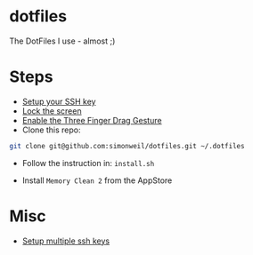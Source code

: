 dotfiles
========

The DotFiles I use - almost ;)

Steps
=====

- [Setup your SSH key](https://help.github.com/articles/generating-ssh-keys/)
- [Lock the screen](http://www.tekrevue.com/tip/the-fastest-way-to-lock-or-sleep-your-screen-in-mac-os-x/)
- [Enable the Three Finger Drag Gesture](http://osxdaily.com/2016/01/06/enable-three-finger-drag-gesture-mac-trackpad-os-x/)
- Clone this repo:
```bash
git clone git@github.com:simonweil/dotfiles.git ~/.dotfiles
```
- Follow the instruction in: `install.sh`

- Install `Memory Clean 2` from the AppStore

Misc
====
- [Setup multiple ssh keys](https://gist.github.com/jexchan/2351996)
